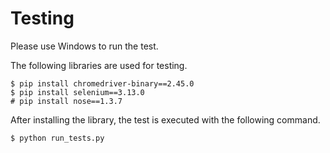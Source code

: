 # Testing

Please use Windows to run the test.

The following libraries are used for testing.

```
$ pip install chromedriver-binary==2.45.0
$ pip install selenium==3.13.0
# pip install nose==1.3.7
```

After installing the library, the test is executed with the following command.

```
$ python run_tests.py
```
